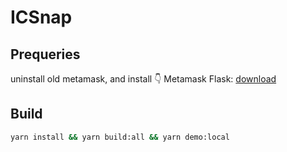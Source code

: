 # ICSnap

## Prequeries

uninstall old metamask, and install 👇
Metamask Flask: [download](https://metamask.io/flask/)

## Build

```bash
yarn install && yarn build:all && yarn demo:local
```
